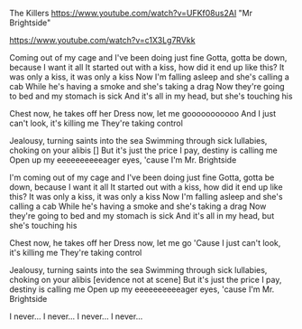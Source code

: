 The Killers
https://www.youtube.com/watch?v=UFKf08us2AI
"Mr Brightside"

https://www.youtube.com/watch?v=c1X3Lg7RVkk

Coming out of my cage and I've been doing just fine
Gotta, gotta be down, because I want it all
It started out with a kiss, how did it end up like this?
It was only a kiss, it was only a kiss
Now I'm falling asleep and she's calling a cab
While he's having a smoke and she's taking a drag
Now they're going to bed and my stomach is sick
And it's all in my head, but she's touching his

Chest now, he takes off her
Dress now, let me gooooooooooo
And I just can't look, it's killing me
They're taking control

Jealousy, turning saints into the sea
Swimming through sick lullabies, choking on your alibis []
But it's just the price I pay, destiny is calling me
Open up my eeeeeeeeeeager eyes, 'cause I'm Mr. Brightside

I'm coming out of my cage and I've been doing just fine
Gotta, gotta be down, because I want it all
It started out with a kiss, how did it end up like this?
It was only a kiss, it was only a kiss
Now I'm falling asleep and she's calling a cab
While he's having a smoke and she's taking a drag
Now they're going to bed and my stomach is sick
And it's all in my head, but she's touching his

Chest now, he takes off her
Dress now, let me go
'Cause I just can't look, it's killing me
They're taking control

Jealousy, turning saints into the sea
Swimming through sick lullabies, choking on your alibis [evidence not at scene]
But it's just the price I pay, destiny is calling me
Open up my eeeeeeeeeeager eyes, 'cause I'm Mr. Brightside

I never...
I never...
I never...
I never...
